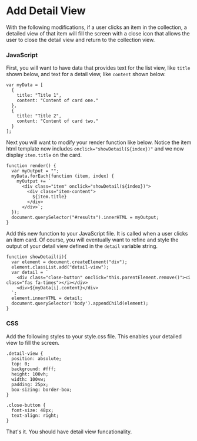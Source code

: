 # Add Detail View

With the following modifications, if a user clicks an item in the collection, a detailed view of that item will fill the screen with a close icon that allows the user to close the detail view and return to the collection view.

### JavaScript
First, you will want to have data that provides text for the list view, like `title` shown below, and text for a detail view, like `content` shown below.
```
var myData = [
  {
    title: "Title 1",
    content: "Content of card one."
  },
  {
    title: "Title 2",
    content: "Content of card two."
  }
];
```


Next you will want to modify your render function like below. Notice the item html template now includes `onclick="showDetail(${index})"` and we now display `item.title` on the card.
```
function render() {
  var myOutput = "";
  myData.forEach(function (item, index) {
    myOutput += `
      <div class="item" onclick="showDetail(${index})">
        <div class="item-content">
          ${item.title}
        </div>
      </div>`;
  });
  document.querySelector("#results").innerHTML = myOutput;
}
```

Add this new function to your JavaScript file. It is called when a user clicks an item card. Of course, you will eventually want to refine and style the output of your detail view defined in the `detail` variable string.
```
function showDetail(i){
  var element = document.createElement("div");
  element.classList.add("detail-view");
  var detail = `
    <div class="close-button" onclick="this.parentElement.remove()"><i class="fas fa-times"></i></div>
    <div>${myData[i].content}</div>
  `;
  element.innerHTML = detail;
  document.querySelector('body').appendChild(element);
}
```

### CSS
Add the following styles to your style.css file. This enables your detailed view to fill the screen.
```
.detail-view {
  position: absolute;
  top: 0;
  background: #fff;
  height: 100vh;
  width: 100vw;
  padding: 25px;
  box-sizing: border-box;
}

.close-button {
  font-size: 48px;
  text-align: right;
}
```

That's it. You should have detail view funcationality. 
